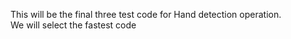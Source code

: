 This will be the final three test code for Hand detection operation.  
We will select the fastest code
